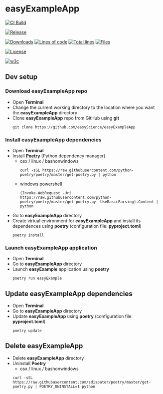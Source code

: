 # easyExampleApp

[![CI Build][20]][21]

[![Release][30]][31]

[![Downloads][70]][71] [![Lines of code][81]]() [![Total lines][80]]() [![Files][82]]()

[![License][50]][51]

[![w3c][90]][91]

## Dev setup

### Download easyExampleApp repo
* Open **Terminal**
* Change the current working directory to the location where you want the **easyExampleApp** directory
* Clone **easyExampleApp** repo from GitHub using **git**
  ```
  git clone https://github.com/easyScience/easyExampleApp
  ```
  
### Install easyExampleApp dependencies
* Open **Terminal**
* Install [**Poetry**](https://python-poetry.org/docs/) (Python dependency manager)
  * osx / linux / bashonwindows
    ```
    curl -sSL https://raw.githubusercontent.com/python-poetry/poetry/master/get-poetry.py | python
    ```
  * windows powershell
    ```
    (Invoke-WebRequest -Uri https://raw.githubusercontent.com/python-poetry/poetry/master/get-poetry.py -UseBasicParsing).Content | python
    ```
* Go to **easyExampleApp** directory
* Create virtual environment for **easyExampleApp** and install its dependences using **poetry** (configuration file: **pyproject.toml**)
  ```
  poetry install
  ```
  
### Launch easyExampleApp application
* Open **Terminal**
* Go to **easyExampleApp** directory
* Launch **easyExample** application using **poetry**
  ```
  poetry run easyExample
  ```

## Update easyExampleApp dependencies
* Open **Terminal**
* Go to **easyExampleApp** directory
* Update **easyExampleApp** using **poetry** (configuration file: **pyproject.toml**)
  ```
  poetry update
  ```

## Delete easyExampleApp
* Delete **easyExampleApp** directory
* Uninstall **Poetry**
   * osx / linux / bashonwindows
   ```
   curl -sSL https://raw.githubusercontent.com/sdispater/poetry/master/get-poetry.py | POETRY_UNINSTALL=1 python
   ```

<!---URLs--->
<!---https://naereen.github.io/badges/--->

<!---CI Build Status--->
[20]: https://github.com/easyScience/easyExampleApp/workflows/build,%20macOS,%20Linux,%20Windows/badge.svg
[21]: https://github.com/easyScience/easyExampleApp/actions

<!---Release--->
[30]: https://img.shields.io/github/release/easyScience/easyExampleApp.svg
[31]: https://github.com/easyScience/easyExampleApp/releases

<!---License--->
[50]: https://img.shields.io/github/license/easyScience/easyExampleApp.svg
[51]: https://github.com/easyScience/easyExampleApp/blob/master/LICENSE.md

<!---LicenseScan--->
[60]: https://app.fossa.com/api/projects/git%2Bgithub.com%2FeasyScience%2FeasyExampleApp.svg?type=shield
[61]: https://app.fossa.com/projects/git%2Bgithub.com%2FeasyScience%2FeasyExampleApp?ref=badge_shield

<!---Downloads--->
[70]: https://img.shields.io/github/downloads/easyScience/easyExampleApp/total.svg
[71]: https://github.com/easyScience/easyExampleApp/releases

<!---Code statistics--->
[80]: https://tokei.rs/b1/github/easyScience/easyExampleApp
[81]: https://tokei.rs/b1/github/easyScience/easyExampleApp?category=code
[82]: https://tokei.rs/b1/github/easyScience/easyExampleApp?category=files

<!---W3C validation--->
[90]: https://img.shields.io/w3c-validation/default?targetUrl=https://easyscience.github.io/easyExampleApp
[91]: https://easyscience.github.io/easyExampleApp
